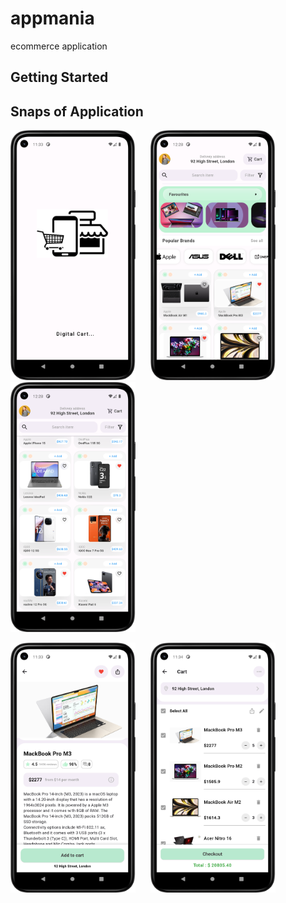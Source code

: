 # appmania

ecommerce application

## Getting Started

## Snaps of Application

<img src = "https://github.com/Zimil-Patel/appmania/blob/master/Snaps/SplashScreen.png" width = "200" height = "400"> &nbsp;&nbsp;&nbsp;&nbsp; <img src = "https://github.com/Zimil-Patel/appmania/blob/master/Snaps/homeScreen.png" width = "200" height = "400"> &nbsp;&nbsp;&nbsp;&nbsp; <img src = "https://github.com/Zimil-Patel/appmania/blob/master/Snaps/homeScreen2.png" width = "200" height = "400">


<img src = "https://github.com/Zimil-Patel/appmania/blob/master/Snaps/ProductScreen.png" width = "200" height = "400"> &nbsp;&nbsp;&nbsp;&nbsp; <img src = "https://github.com/Zimil-Patel/appmania/blob/master/Snaps/CartScreen.png" width = "200" height = "400"> &nbsp;&nbsp;&nbsp;&nbsp;
